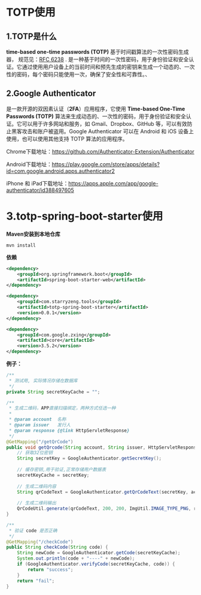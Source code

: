 # TOTP使用



## 1.TOTP是什么

**time-based one-time passwords (TOTP)** 基于时间戳算法的一次性密码生成器， 规范见：[RFC 6238](https://tools.ietf.org/html/rfc6238) .
是一种基于时间的一次性密码，用于身份验证和安全认证。它通过使用用户设备上的当前时间和预先生成的密钥来生成一个动态的、一次性的密码，每个密码只能使用一次，确保了安全性和可靠性。、



## 2.Google Authenticator

是一款开源的双因素认证（**2FA**）应用程序，它使用 **Time-based One-Time Passwords (TOTP)** 算法来生成动态的、一次性的密码，用于身份验证和安全认证。它可以用于许多网站和服务，如 Gmail、Dropbox、GitHub 等，可以有效防止黑客攻击和账户被盗用。Google Authenticator 可以在 Android 和 iOS 设备上使用，也可以使用其他支持 TOTP 算法的应用程序。

Chrome下载地址：https://github.com/Authenticator-Extension/Authenticator

Android下载地址：https://play.google.com/store/apps/details?id=com.google.android.apps.authenticator2

iPhone 和 iPad下载地址：https://apps.apple.com/app/google-authenticator/id388497605



# 3.totp-spring-boot-starter使用

**Maven安装到本地仓库**

```shell
mvn install
```



**依赖**

```xml
<dependency>
    <groupId>org.springframework.boot</groupId>
    <artifactId>spring-boot-starter-web</artifactId>
</dependency>

<dependency>
    <groupId>com.starryzeng.tools</groupId>
    <artifactId>totp-spring-boot-starter</artifactId>
    <version>0.0.1</version>
</dependency>

<dependency>
    <groupId>com.google.zxing</groupId>
    <artifactId>core</artifactId>
    <version>3.5.2</version>
</dependency>
```



**例子：**

```java
/**
 * 测试用, 实际情况存储在数据库
 */
private String secretKeyCache = "";

/**
 * 生成二维码，APP直接扫描绑定，两种方式任选一种
 *
 * @param account  名称
 * @param issuer   发行人
 * @param response {@link HttpServletResponse}
 */
@GetMapping("/getQrCode")
public void getQrcode(String account, String issuer, HttpServletResponse response) throws IOException {
    // 获取32位密钥
    String secretKey = GoogleAuthenticator.getSecretKey();
    
    // 缓存密钥,用于验证,正常存储用户数据表
    secretKeyCache = secretKey;
    
    // 生成二维码内容
    String qrCodeText = GoogleAuthenticator.getQrCodeText(secretKey, account, issuer);
    
    // 生成二维码输出
    QrCodeUtil.generate(qrCodeText, 200, 200, ImgUtil.IMAGE_TYPE_PNG, response.getOutputStream());
}

/**
 * 验证 code 是否正确
 */
@GetMapping("/checkCode")
public String checkCode(String code) {
    String newCode = GoogleAuthenticator.getCode(secretKeyCache);
    System.out.println(code + "----" + newCode);
    if (GoogleAuthenticator.verifyCode(secretKeyCache, code)) {
        return "success";
    }
    return "fail";
}
```









